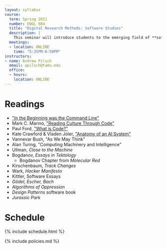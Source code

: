 ```yaml
---
layout: syllabus
course:
  term: Spring 2021
  number: ENGL 604
  title: "Digital Research Methods: Software Studies"
  description: |
    This seminar will introduce students to the emerging field of **software studies**. Software studies explores software systems from the perspective of their social and cultural effects. To this end, the seminar has three goals: 1) to specify software studies as a part of the larger digital humanities while also articulating it as a unique field of study; 2) to explore software development practices as models for cultural studies work; and 3) to consider the degree to which programming skills are necessary to pursue these topics. Students can expect to read work by Neal Stephenson, McKenzie Wark, Douglas Hofstadter, Ellen Ullman, Safiya Noble, Matthew Kirschenbaum, and others. In addition to traditional research papers, the seminar will also feature a gentle introduction to computer science concepts that shape the material being read.
  meetings:
  - location: ONLINE
    time: "5:35PM-6:50PM"
instructors:
- name: Andrew Pilsch
  email: apilsch@tamu.edu
  office:
  - hours: 
    location: ONLINE
---
```


# Readings

* ["In the Beginning was the Command Line"](http://cristal.inria.fr/~weis/info/commandline.html)
* Mark C. Marino, ["Reading Culture Through Code"](https://hcommons.org/deposits/objects/hc:19538/datastreams/CONTENT/content)
* Paul Ford, ["What is Code?"](https://www.bloomberg.com/graphics/2015-paul-ford-what-is-code/)
* Kate Crawford & Vladen Joler, ["Anatomy of an AI System"](https://anatomyof.ai/)
* Vannevar Bush, "As We May Think"
* Alan Turing, "Computing Machinery and Intelligence"
* Ullman, *Close to the Machine*
* Bogdanov, *Essays in Tektology*
	* Bogdanov Chapter from *Molecular Red*
* Kirschenbaum, *Track Changes*
* Wark, *Hacker Manifesto*
* Kittler, Software Essays
* *Gödel, Escher, Bach*
* *Algorithms of Oppression*
* *Design Patterns* software book
* *Jurassic Park*

# Schedule

{% include schedule.html %}

{% include policies.md %}
